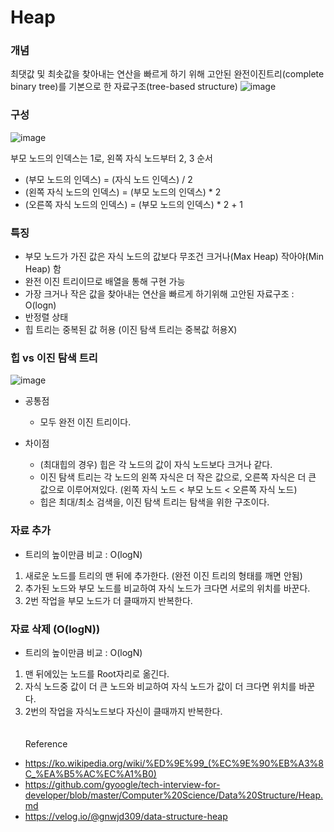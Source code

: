 # Heap

### 개념
최댓값 및 최솟값을 찾아내는 연산을 빠르게 하기 위해 고안된 완전이진트리(complete binary tree)를 기본으로 한 자료구조(tree-based structure)
![image](https://github.com/yeslcape/j.cs/assets/45252618/5e3fd7b0-f76b-4197-97fe-e464b9c0ba5b)

### 구성
![image](https://github.com/yeslcape/j.cs/assets/45252618/a9bb364e-3b3b-424a-b892-c132195db4da)

부모 노드의 인덱스는 1로, 왼쪽 자식 노드부터 2, 3 순서
- (부모 노드의 인덱스) = (자식 노드 인덱스) / 2
- (왼쪽 자식 노드의 인덱스) = (부모 노드의 인덱스) * 2
- (오른쪽 자식 노드의 인덱스) = (부모 노드의 인덱스) * 2 + 1

### 특징
* 부모 노드가 가진 값은 자식 노드의 값보다 무조건 크거나(Max Heap) 작아야(Min Heap) 함
* 완전 이진 트리이므로 배열을 통해 구현 가능
* 가장 크거나 작은 값을 찾아내는 연산을 빠르게 하기위해 고안된 자료구조 : O(logn)
* 반정렬 상태
* 힙 트리는 중복된 값 허용 (이진 탐색 트리는 중복값 허용X)

### 힙 vs 이진 탐색 트리
![image](https://github.com/yeslcape/j.cs/assets/45252618/ab084e20-f31a-48cd-9dbb-d796fb777c0c)

* 공통점
  * 모두 완전 이진 트리이다.

* 차이점
  * (최대힙의 경우) 힙은 각 노드의 값이 자식 노드보다 크거나 같다.
  * 이진 탐색 트리는 각 노드의 왼쪽 자식은 더 작은 값으로, 오른쪽 자식은 더 큰 값으로 이루어져있다. (왼쪽 자식 노드 < 부모 노드 < 오른쪽 자식 노드)
  * 힙은 최대/최소 검색을, 이진 탐색 트리는 탐색을 위한 구조이다.

### 자료 추가
- 트리의 높이만큼 비교 : O(logN)
1. 새로운 노드를 트리의 맨 뒤에 추가한다. (완전 이진 트리의 형태를 깨면 안됨)
2. 추가된 노드와 부모 노드를 비교하여 자식 노드가 크다면 서로의 위치를 바꾼다.
3. 2번 작업을 부모 노드가 더 클때까지 반복한다.

### 자료 삭제 (O(logN))
- 트리의 높이만큼 비교 : O(logN)
1. 맨 뒤에있는 노드를 Root자리로 옮긴다.
2. 자식 노드중 값이 더 큰 노드와 비교하여 자식 노드가 값이 더 크다면 위치를 바꾼다.
3. 2번의 작업을 자식노드보다 자신이 클때까지 반복한다.
<br><br><br>
Reference
- https://ko.wikipedia.org/wiki/%ED%9E%99_(%EC%9E%90%EB%A3%8C_%EA%B5%AC%EC%A1%B0)
- https://github.com/gyoogle/tech-interview-for-developer/blob/master/Computer%20Science/Data%20Structure/Heap.md
- https://velog.io/@gnwjd309/data-structure-heap